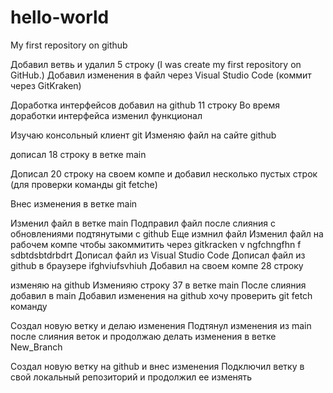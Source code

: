 # hello-world

My first repository on github



Добавил ветвь и удалил 5 строку (I was create my first repository on GitHub.)
Добавил изменения в файл через Visual Studio Code (коммит через GitKraken)

Доработка интерфейсов
добавил на github 11 строку
Во время доработки интерфейса изменил функционал

Изучаю консольный клиент git
Изменяю файл на сайте github


дописал 18 строку в ветке main

Дописал 20 строку на своем компе и добавил несколько пустых строк (для проверки команды git fetche)

Внес изменения в ветке main


Изменил файл в ветке main
Подправил файл после слияния с обновлениями подтянутыми с github
Еще измнил файл
Изменил файл на рабочем компе чтобы закоммитить через gitkracken
v ngfchngfhn f
sdbtdsbtdrbdrt
Дописал файл из Visual Studio Code
Дописал файл из github в браузере
ifghviufsvhiuh
Добавил на своем компе 28 строку

изменяю на github
Изменияю строку 37 в ветке main
После слияния добавил в main 
Добавил изменения на github хочу проверить git fetch команду

Создал новую ветку и делаю изменения
Подтянул изменения из main после слияния веток и продолжаю делать изменения в ветке New_Branch

Создал новую ветку на  github и внес изменения
Подключил ветку в свой локальный репозиторий и продолжил ее изменять